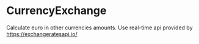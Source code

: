 # CurrencyExchange
 Calculate euro in other currencies amounts. Use real-time api provided by https://exchangeratesapi.io/
